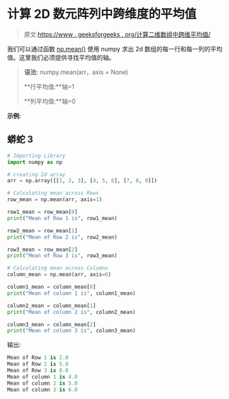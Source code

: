 # 计算 2D 数元阵列中跨维度的平均值

> 原文:[https://www . geeksforgeeks . org/计算二维数组中跨维平均值/](https://www.geeksforgeeks.org/calculate-the-mean-across-dimension-in-a-2d-numpy-array/)

我们可以通过函数 [np.mean()](https://www.geeksforgeeks.org/numpy-mean-in-python/) 使用 numpy 求出 2d 数组的每一行和每一列的平均值。这里我们必须提供寻找平均值的轴。

> **语法:** numpy.mean(arr，axis = None)
> 
> **行平均值:**轴=1
> 
> **列平均值:**轴=0

**示例:**

## 蟒蛇 3

```py
# Importing Library
import numpy as np

# creating 2d array
arr = np.array([[1, 2, 3], [4, 5, 6], [7, 8, 9]])

# Calculating mean across Rows
row_mean = np.mean(arr, axis=1)

row1_mean = row_mean[0]
print("Mean of Row 1 is", row1_mean)

row2_mean = row_mean[1]
print("Mean of Row 2 is", row2_mean)

row3_mean = row_mean[2]
print("Mean of Row 3 is", row3_mean)

# Calculating mean across Columns
column_mean = np.mean(arr, axis=0)

column1_mean = column_mean[0]
print("Mean of column 1 is", column1_mean)

column2_mean = column_mean[1]
print("Mean of column 2 is", column2_mean)

column3_mean = column_mean[2]
print("Mean of column 3 is", column3_mean)
```

输出:

```py
Mean of Row 1 is 2.0
Mean of Row 2 is 5.0
Mean of Row 3 is 8.0
Mean of column 1 is 4.0
Mean of column 2 is 5.0
Mean of column 3 is 6.0

```